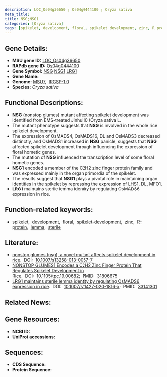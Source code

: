 ```yaml
---
description: LOC_Os04g36650 ; Os04g0444100 ; Oryza sativa
meta_title:
title: NSG;NSG1
categories: [Oryza sativa]
tags: [spikelet, development, floral, spikelet development, zinc, R protein, lemma, sterile]
---
```


## Gene Details:
- **MSU gene ID:** [LOC_Os04g36650](http://rice.uga.edu/cgi-bin/ORF_infopage.cgi?orf=LOC_Os04g36650)  
- **RAPdb gene ID:** [Os04g0444100](https://rapdb.dna.affrc.go.jp/locus/?name=Os04g0444100)  
- **Gene Symbol:** <u>NSG</u>&nbsp;<u>NSG1</u>&nbsp;<u>LRG1</u>
- **Gene Name:**
- **Genome:**  [MSU7](http://rice.uga.edu/),&nbsp;&nbsp;[IRGSP-1.0](https://rapdb.dna.affrc.go.jp/download/irgsp1.html)
- **Species:** *Oryza sativa*

## Functional Descriptions:
   - **NSG** (nonstop glumes) mutant affecting spikelet development was identified from EMS-treated Jinhui10 (Oryza sativa L.
   - The mutant phenotype suggests that **NSG** is involved in the whole rice spikelet development.
   - The expression of OsMADS4, OsMADS16, DL and OsMADS3 decreased distinctly, and OsMADS1 increased in **NSG** panicle, suggests that **NSG** affected spikelet development through influencing the expression of floral hometic genes.
   - The mutation of **NSG** influenced the transcription level of some floral hometic genes.
   - **NSG1** encoded a member of the C2H2 zinc finger protein family and was expressed mainly in the organ primordia of the spikelet.
   - The results suggest that **NSG1** plays a pivotal role in maintaining organ identities in the spikelet by repressing the expression of LHS1, DL, MFO1.
   - **LRG1** maintains sterile lemma identity by regulating OsMADS6 expression in rice.

## Function-related keywords:
   - [spikelet](/tags/spikelet/),&nbsp;&nbsp;[development](/tags/development/),&nbsp;&nbsp;[floral](/tags/floral/),&nbsp;&nbsp;[spikelet-development](/tags/spikelet-development/),&nbsp;&nbsp;[zinc](/tags/zinc/),&nbsp;&nbsp;[R-protein](/tags/R-protein/),&nbsp;&nbsp;[lemma](/tags/lemma/),&nbsp;&nbsp;[sterile](/tags/sterile/)

## Literature:
   - [nonstop glumes (nsg), a novel mutant affects spikelet development in rice](https://www.doi.org/10.1007/s13258-013-0067-7).&nbsp;&nbsp;DOI:&nbsp;&nbsp;[10.1007/s13258-013-0067-7](https://www.doi.org/10.1007/s13258-013-0067-7)
   - [NONSTOP GLUMES1 Encodes a C2H2 Zinc Finger Protein That Regulates Spikelet Development in Rice](https://www.doi.org/10.1105/tpc.19.00682).&nbsp;&nbsp;DOI:&nbsp;&nbsp;[10.1105/tpc.19.00682](https://www.doi.org/10.1105/tpc.19.00682);&nbsp;&nbsp;PMID:&nbsp;&nbsp;[31806675](https://pubmed.ncbi.nlm.nih.gov/31806675/)
   - [LRG1 maintains sterile lemma identity by regulating OsMADS6 expression in rice](https://www.doi.org/10.1007/s11427-020-1816-x).&nbsp;&nbsp;DOI:&nbsp;&nbsp;[10.1007/s11427-020-1816-x](https://www.doi.org/10.1007/s11427-020-1816-x);&nbsp;&nbsp;PMID:&nbsp;&nbsp;[33141301](https://pubmed.ncbi.nlm.nih.gov/33141301/)

## Related News:

## Gene Resources:
- **NCBI ID:**  []()
- **UniProt accessions:** [](https://www.uniprot.org/uniprotkb//entry)

## Sequences:
- **CDS Sequence:**
- **Protein Sequence:**
